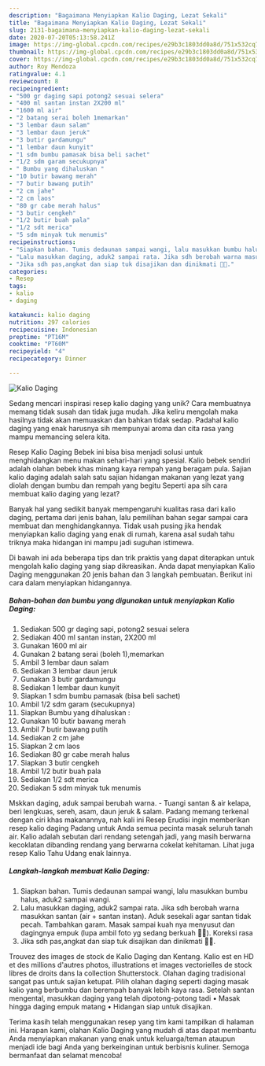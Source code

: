 ```yaml
---
description: "Bagaimana Menyiapkan Kalio Daging, Lezat Sekali"
title: "Bagaimana Menyiapkan Kalio Daging, Lezat Sekali"
slug: 2131-bagaimana-menyiapkan-kalio-daging-lezat-sekali
date: 2020-07-20T05:13:58.241Z
image: https://img-global.cpcdn.com/recipes/e29b3c1803dd0a8d/751x532cq70/kalio-daging-foto-resep-utama.jpg
thumbnail: https://img-global.cpcdn.com/recipes/e29b3c1803dd0a8d/751x532cq70/kalio-daging-foto-resep-utama.jpg
cover: https://img-global.cpcdn.com/recipes/e29b3c1803dd0a8d/751x532cq70/kalio-daging-foto-resep-utama.jpg
author: Roy Mendoza
ratingvalue: 4.1
reviewcount: 8
recipeingredient:
- "500 gr daging sapi potong2 sesuai selera"
- "400 ml santan instan 2X200 ml"
- "1600 ml air"
- "2 batang serai boleh 1memarkan"
- "3 lembar daun salam"
- "3 lembar daun jeruk"
- "3 butir gardamungu"
- "1 lembar daun kunyit"
- "1 sdm bumbu pamasak bisa beli sachet"
- "1/2 sdm garam secukupnya"
- " Bumbu yang dihaluskan "
- "10 butir bawang merah"
- "7 butir bawang putih"
- "2 cm jahe"
- "2 cm laos"
- "80 gr cabe merah halus"
- "3 butir cengkeh"
- "1/2 butir buah pala"
- "1/2 sdt merica"
- "5 sdm minyak tuk menumis"
recipeinstructions:
- "Siapkan bahan. Tumis dedaunan sampai wangi, lalu masukkan bumbu halus, aduk2 sampai wangi."
- "Lalu masukkan daging, aduk2 sampai rata. Jika sdh berobah warna masukkan santan (air + santan instan). Aduk sesekali agar santan tidak pecah. Tambahkan garam. Masak sampai kuah nya menyusut dan dagingnya empuk (lupa ambil foto yg sedang berkuah 🙈🙈). Koreksi rasa"
- "Jika sdh pas,angkat dan siap tuk disajikan dan dinikmati 💖💖."
categories:
- Resep
tags:
- kalio
- daging

katakunci: kalio daging 
nutrition: 297 calories
recipecuisine: Indonesian
preptime: "PT16M"
cooktime: "PT60M"
recipeyield: "4"
recipecategory: Dinner

---
```



![Kalio Daging](https://img-global.cpcdn.com/recipes/e29b3c1803dd0a8d/751x532cq70/kalio-daging-foto-resep-utama.jpg)

Sedang mencari inspirasi resep kalio daging yang unik? Cara membuatnya memang tidak susah dan tidak juga mudah. Jika keliru mengolah maka hasilnya tidak akan memuaskan dan bahkan tidak sedap. Padahal kalio daging yang enak harusnya sih mempunyai aroma dan cita rasa yang mampu memancing selera kita.

Resep Kalio Daging Bebek ini bisa bisa menjadi solusi untuk menghidangkan menu makan sehari-hari yang spesial. Kalio bebek sendiri adalah olahan bebek khas minang kaya rempah yang beragam pula. Sajian kalio daging adalah salah satu sajian hidangan makanan yang lezat yang diolah dengan bumbu dan rempah yang begitu Seperti apa sih cara membuat kalio daging yang lezat?

Banyak hal yang sedikit banyak mempengaruhi kualitas rasa dari kalio daging, pertama dari jenis bahan, lalu pemilihan bahan segar sampai cara membuat dan menghidangkannya. Tidak usah pusing jika hendak menyiapkan kalio daging yang enak di rumah, karena asal sudah tahu triknya maka hidangan ini mampu jadi suguhan istimewa.


Di bawah ini ada beberapa tips dan trik praktis yang dapat diterapkan untuk mengolah kalio daging yang siap dikreasikan. Anda dapat menyiapkan Kalio Daging menggunakan 20 jenis bahan dan 3 langkah pembuatan. Berikut ini cara dalam menyiapkan hidangannya.

<!--inarticleads1-->

##### Bahan-bahan dan bumbu yang digunakan untuk menyiapkan Kalio Daging:

1. Sediakan 500 gr daging sapi, potong2 sesuai selera
1. Sediakan 400 ml santan instan, 2X200 ml
1. Gunakan 1600 ml air
1. Gunakan 2 batang serai (boleh 1),memarkan
1. Ambil 3 lembar daun salam
1. Sediakan 3 lembar daun jeruk
1. Gunakan 3 butir gardamungu
1. Sediakan 1 lembar daun kunyit
1. Siapkan 1 sdm bumbu pamasak (bisa beli sachet)
1. Ambil 1/2 sdm garam (secukupnya)
1. Siapkan  Bumbu yang dihaluskan :
1. Gunakan 10 butir bawang merah
1. Ambil 7 butir bawang putih
1. Sediakan 2 cm jahe
1. Siapkan 2 cm laos
1. Sediakan 80 gr cabe merah halus
1. Siapkan 3 butir cengkeh
1. Ambil 1/2 butir buah pala
1. Sediakan 1/2 sdt merica
1. Sediakan 5 sdm minyak tuk menumis


Mskkan daging, aduk sampai berubah warna. - Tuangi santan &amp; air kelapa, beri lengkuas, sereh, asam, daun jeruk &amp; salam. Padang memang terkenal dengan ciri khas makanannya, nah kali ini Resep Erudisi ingin memberikan resep kalio daging Padang untuk Anda semua pecinta masak seluruh tanah air. Kalio adalah sebutan dari rendang setengah jadi, yang masih berwarna kecoklatan dibanding rendang yang berwarna cokelat kehitaman. Lihat juga resep Kalio Tahu Udang enak lainnya. 

<!--inarticleads2-->

##### Langkah-langkah membuat Kalio Daging:

1. Siapkan bahan. Tumis dedaunan sampai wangi, lalu masukkan bumbu halus, aduk2 sampai wangi.
1. Lalu masukkan daging, aduk2 sampai rata. Jika sdh berobah warna masukkan santan (air + santan instan). Aduk sesekali agar santan tidak pecah. Tambahkan garam. Masak sampai kuah nya menyusut dan dagingnya empuk (lupa ambil foto yg sedang berkuah 🙈🙈). Koreksi rasa
1. Jika sdh pas,angkat dan siap tuk disajikan dan dinikmati 💖💖.


Trouvez des images de stock de Kalio Daging dan Kentang. Kalio est en HD et des millions d&#39;autres photos, illustrations et images vectorielles de stock libres de droits dans la collection Shutterstock. Olahan daging tradisional sangat pas untuk sajian ketupat. Pilih olahan daging seperti daging masak kalio yang berbumbu dan berempah banyak lebih kaya rasa. Setelah santan mengental, masukkan daging yang telah dipotong-potong tadi • Masak hingga daging empuk matang • Hidangan siap untuk disajikan. 

Terima kasih telah menggunakan resep yang tim kami tampilkan di halaman ini. Harapan kami, olahan Kalio Daging yang mudah di atas dapat membantu Anda menyiapkan makanan yang enak untuk keluarga/teman ataupun menjadi ide bagi Anda yang berkeinginan untuk berbisnis kuliner. Semoga bermanfaat dan selamat mencoba!
